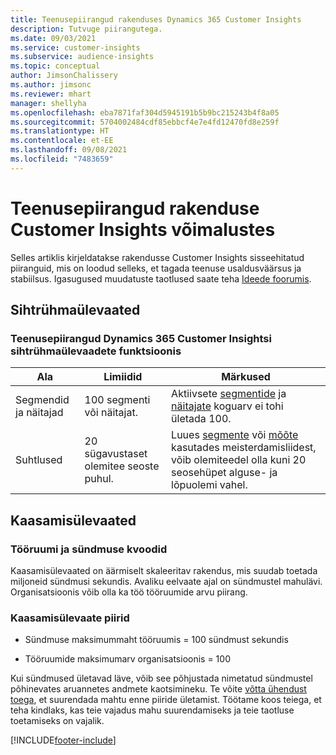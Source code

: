 ```yaml
---
title: Teenusepiirangud rakenduses Dynamics 365 Customer Insights
description: Tutvuge piirangutega.
ms.date: 09/03/2021
ms.service: customer-insights
ms.subservice: audience-insights
ms.topic: conceptual
author: JimsonChalissery
ms.author: jimsonc
ms.reviewer: mhart
manager: shellyha
ms.openlocfilehash: eba7871faf304d5945191b5b9bc215243b4f8a05
ms.sourcegitcommit: 5704002484cdf85ebbcf4e7e4fd12470fd8e259f
ms.translationtype: HT
ms.contentlocale: et-EE
ms.lasthandoff: 09/08/2021
ms.locfileid: "7483659"
---
```

# <a name="service-limits-in-customer-insights-capabilities"></a>Teenusepiirangud rakenduse Customer Insights võimalustes

Selles artiklis kirjeldatakse rakendusse Customer Insights sisseehitatud piiranguid, mis on loodud selleks, et tagada teenuse usaldusväärsus ja stabiilsus. Igasugused muudatuste taotlused saate teha [Ideede foorumis](https://go.microsoft.com/fwlink/?linkid=2074172). 

## <a name="audience-insights"></a>Sihtrühmaülevaated

### <a name="service-limits-in-dynamics-365-customer-insights-audience-insights-capability"></a>Teenusepiirangud Dynamics 365 Customer Insightsi sihtrühmaülevaadete funktsioonis

| Ala  | Limiidid  | Märkused |
|-------------|---------------------------------------------------------------------|---------------------------------------------------------------------|
| Segmendid ja näitajad | 100 segmenti või näitajat. | Aktiivsete [segmentide](audience-insights/segments.md) ja [näitajate](audience-insights/measures.md) koguarv ei tohi ületada 100.  |
| Suhtlused | 20 sügavustaset olemitee seoste puhul. | Luues [segmente](audience-insights/segments.md) või [mõõte](audience-insights/measures.md) kasutades meisterdamisliidest, võib olemiteedel olla kuni 20 seosehüpet alguse- ja lõpuolemi vahel.  |


## <a name="engagement-insights"></a>Kaasamisülevaated

### <a name="workspace-and-event-quotas"></a>Tööruumi ja sündmuse kvoodid

Kaasamisülevaated on äärmiselt skaleeritav rakendus, mis suudab toetada miljoneid sündmusi sekundis. Avaliku eelvaate ajal on sündmustel mahulävi. Organisatsioonis võib olla ka töö tööruumide arvu piirang.

### <a name="engagement-insights-limits"></a>Kaasamisülevaate piirid

- Sündmuse maksimummaht tööruumis = 100 sündmust sekundis

- Tööruumide maksimumarv organisatsioonis = 100

Kui sündmused ületavad läve, võib see põhjustada nimetatud sündmustel põhinevates aruannetes andmete kaotsimineku. Te võite [võtta ühendust toega](https://go.microsoft.com/fwlink/?linkid=2145734), et suurendada mahtu enne piiride ületamist. Töötame koos teiega, et teha kindlaks, kas teie vajadus mahu suurendamiseks ja teie taotluse toetamiseks on vajalik.


[!INCLUDE[footer-include](includes/footer-banner.md)]